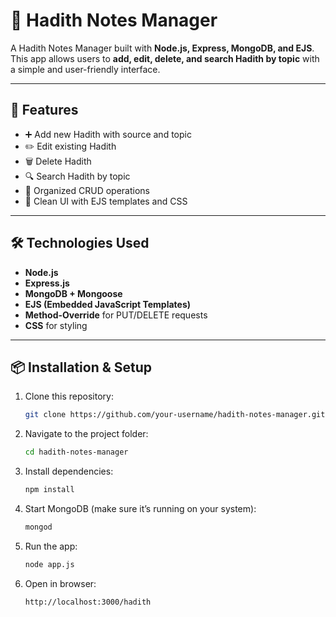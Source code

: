 
# 📜 Hadith Notes Manager

A Hadith Notes Manager built with **Node.js, Express, MongoDB, and EJS**.  
This app allows users to **add, edit, delete, and search Hadith by topic** with a simple and user-friendly interface.

---

## 🚀 Features
- ➕ Add new Hadith with source and topic  
- ✏️ Edit existing Hadith  
- 🗑️ Delete Hadith  
- 🔍 Search Hadith by topic  
- 📂 Organized CRUD operations  
- 🎨 Clean UI with EJS templates and CSS  

---

## 🛠️ Technologies Used
- **Node.js**  
- **Express.js**  
- **MongoDB + Mongoose**  
- **EJS (Embedded JavaScript Templates)**  
- **Method-Override** for PUT/DELETE requests  
- **CSS** for styling  

---

## 📦 Installation & Setup

1. Clone this repository:
   ```bash
   git clone https://github.com/your-username/hadith-notes-manager.git

2. Navigate to the project folder:

   ```bash
   cd hadith-notes-manager
   ```

3. Install dependencies:

   ```bash
   npm install
   ```

4. Start MongoDB (make sure it’s running on your system):

   ```bash
   mongod
   ```

5. Run the app:

   ```bash
   node app.js
   ```

6. Open in browser:

   ```
   http://localhost:3000/hadith
   ```



